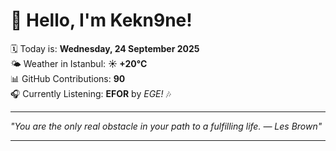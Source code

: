 # 👋 Hello, I'm Kekn9ne!

🗓️ Today is: **Wednesday, 24 September 2025**  
🌤️ Weather in Istanbul: **☀️   +20°C**  
📊 GitHub Contributions: **90**  
🎧 Currently Listening: **EFOR** by *EGE!* 🎶

---

_"You are the only real obstacle in your path to a fulfilling life. — *Les Brown*"_

---
